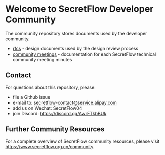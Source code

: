 # Welcome to SecretFlow Developer Community

The community repository stores documents used by the developer community.
- [rfcs](./rfcs/) - design documents used by the design review process
- [community meetings](./meetings/) - documentation for each SecretFlow technical community meeting minutes

## Contact
For questions about this repository, please: 
- file a Github issue
- e-mail to: secretflow-contact@service.alipay.com
- add us on Wechat: SecretFlow04
- join Discord: https://discord.gg/AwrFTkbBUk

## Further Community Resources
For a complete overview of SecretFlow community resources, please visit https://www.secretflow.org.cn/community.
